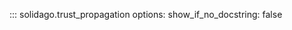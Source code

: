 ::: solidago.trust_propagation
    options:
        show_if_no_docstring: false


<!-- ::: solidago.trust_propagation.TrustPropagation -->
